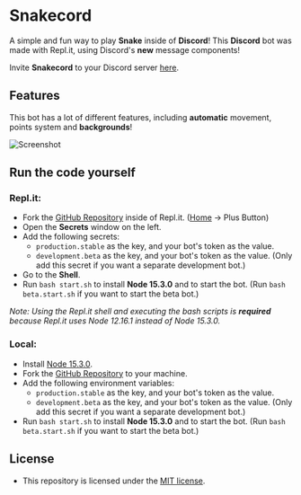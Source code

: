 # Snakecord
A simple and fun way to play **Snake** inside of **Discord**! This **Discord** bot was made with Repl.it, using Discord's **new** message components!

Invite __Snakecord__ to your Discord server [here](https://discord.com/api/oauth2/authorize?client_id=847451240984215553&permissions=0&scope=bot%20applications.commands).

## Features
This bot has a lot of different features, including __automatic__ movement, points system and __backgrounds__!

![Screenshot](https://i.imgur.com/oshLfiW.png)
&nbsp;

## Run the code yourself
### Repl.it:
- Fork the [GitHub Repository](https://github.com/vanishedvan/Snakecord) inside of Repl.it. ([Home](https://replit.com/~) -> Plus Button)
- Open the **Secrets** window on the left.
- Add the following secrets:
  - `production.stable` as the key, and your bot's token as the value.
  - `development.beta` as the key, and your bot's token as the value. (Only add this secret if you want a separate development bot.)
- Go to the **Shell**.
- Run `bash start.sh` to install __Node 15.3.0__ and to start the bot. (Run `bash beta.start.sh` if you want to start the beta bot.)

*Note: Using the Repl.it shell and executing the bash scripts is **required** because Repl.it uses Node 12.16.1 instead of Node 15.3.0.*

### Local:
- Install [Node 15.3.0](https://nodejs.org/download/release/v15.3.0/).
- Fork the [GitHub Repository](https://github.com/vanishedvan/Snakecord) to your machine.
- Add the following environment variables:
  - `production.stable` as the key, and your bot's token as the value.
  - `development.beta` as the key, and your bot's token as the value. (Only add this secret if you want a separate development bot.)
- Run `bash start.sh` to install __Node 15.3.0__ and to start the bot. (Run `bash beta.start.sh` if you want to start the beta bot.)

## License
- This repository is licensed under the [MIT license](https://github.com/vanishedvan/Snakecord/blob/master/LICENSE).
